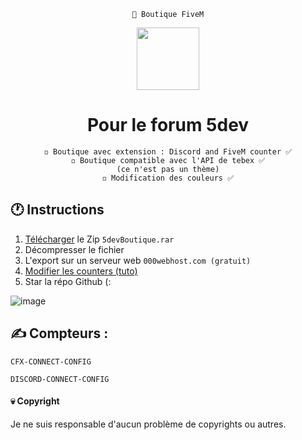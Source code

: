 

<div align=center>

  ```
  🔗 Boutique FiveM
  ```
  
  <img src="https://5dev.xyz/assets/img/logofivedev.png" width=100>
  
  # Pour le forum 5dev
  ```
  ◽ Boutique avec extension : Discord and FiveM counter ✅
  ◽ Boutique compatible avec l'API de tebex ✅
  (ce n'est pas un thème)
  ◽ Modification des couleurs ✅
  ```
  
</div>

## 🕐 Instructions
1. [Télécharger](https://github.com/heckair/5dev-boutique/releases/latest) le Zip `5devBoutique.rar`
2. Décompresser le fichier
3. L'export sur un serveur web `000webhost.com (gratuit)`
4. [Modifier les counters (tuto)](https://youtu.be/e-7BV_BOt9U)
5. Star la répo Github (:

![image](https://user-images.githubusercontent.com/48843742/172000350-8c25e596-a0d8-4c0e-a396-d1e8a0cba883.png)

## ✍ Compteurs :
```
CFX-CONNECT-CONFIG
```
```
DISCORD-CONNECT-CONFIG
```




#### 💀 Copyright
Je ne suis responsable d'aucun problème de copyrights ou autres.
